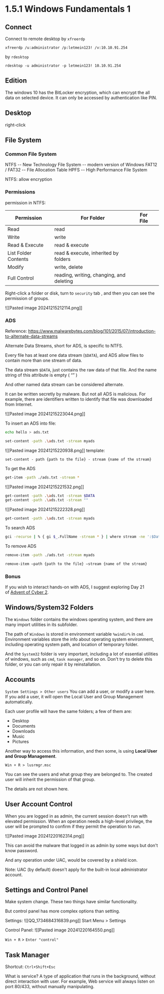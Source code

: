 # 1.5.1 Windows Fundamentals 1
## Connect
Connect to remote desktop by `xfreerdp`

```
xfreerdp /u:administrator /p:letmein123! /v:10.10.91.254
```

by `rdesktop`

```
rdesktop -u administrator -p letmein123! 10.10.91.254
```

## Edition

The windows 10 has the BitLocker encryption, which can encrypt the all data on selected device. It can only be accessed by authentication like PIN.

## Desktop

right-click 

## File System
### Common File System
NTFS -- New Technology File System -- modern version of Windows
FAT12 / FAT32 -- File Allocation Table
HPFS -- High Performance File System

NTFS:
allow encryption
### Permissions
permission in NTFS:

| **Permission**       | For Folder                               | For File |     |
| -------------------- | ---------------------------------------- | -------- | --- |
| Read                 | read                                     |          |     |
| Write                | write                                    |          |     |
| Read & Execute       | read & execute                           |          |     |
| List Folder Contents | read & execute, inherited by folders     |          |     |
| Modify               | write, delete                            |          |     |
| Full Control         | reading, writing, changing, and deleting |          |     |

Right-click a folder or disk, turn to `security` tab , and then you can see the permission of groups.

![[Pasted image 20241215212114.png]]

### ADS
Reference:
https://www.malwarebytes.com/blog/101/2015/07/introduction-to-alternate-data-streams

Alternate Data Streams, short for ADS, is specific to NTFS.

Every file has at least one data stream (`$DATA`), and ADS allow files to contain more than one stream of data.

The data stream `$DATA`, just contains the raw data of that file. And the name string of this attribute is empty ( “” )

And other named data stream can be considered alternate.

It can be written secretly by malware.
But not all ADS is malicious. For example, there are identifiers written to identify that file was downloaded from Internet.

![[Pasted image 20241215223044.png]]

To insert an ADS into file:
```sh
echo hello > ads.txt
```

```sh
set-content -path .\ads.txt -stream myads
```

![[Pasted image 20241215220938.png]]
template:
```
set-content - path {path to the file} - stream {name of the stream}
```

To get the ADS
```sh
get-item -path ./ads.txt -stream *
```

![[Pasted image 20241215221532.png]]

```sh
get-content -path .\ads.txt -stream $DATA
get-content -path .\ads.txt -stream ""
```

![[Pasted image 20241215222328.png]]

```sh
get-content -path .\ads.txt -stream myads
```

To search ADS
```sh
gci -recurse | % { gi $_.FullName -stream * } | where stream -ne ':$Data'
```

To remove ADS
```sh
remove-item -path ./ads.txt -stream myads
```

```sh
remove-item –path {path to the file} –stream {name of the stream}
```

### Bonus 
If you wish to interact hands-on with ADS, I suggest exploring Day 21 of [Advent of Cyber 2](https://tryhackme.com/room/adventofcyber2).
## Windows/System32 Folders

The `Windows` folder contains the windows operating system, and there are many import utilities in its subfolder.

The path of `Windows` is stored in environment variable `%windir%` in `cmd`.
Environment variables store the info about operating system environment, including operating system path, and location of temporary folder.

And the `System32` folder is very important, including a lot of essential utilities of windows, such as `cmd`, `task manager`, and so on. 
Don't try to delete this folder, or you can only repair it by reinstallation. 

## Accounts

`System Settings > Other users`
You can add a user, or modify a user here.
If you add a user, it will open the Local User and Group Management automatically.

Each user profile will have the same folders; a few of them are:
- Desktop
- Documents
- Downloads
- Music
- Pictures

Another way to access this information, and then some, is using **Local User and Group Management**.

`Win + R > lusrmgr.msc`

You can see the users and what group they are belonged to. The created user will inherit the permission of that group.

The details are not shown here.

## User Account Control

When you are logged in as admin, the current session doesn't run with elevated permission. When an operation needs a high-level privilege, the user will be prompted to confirm if they permit the operation to run.

![[Pasted image 20241220162314.png]]

This can avoid the malware that logged in as admin by some ways but don't know password. 

And any operation under UAC, would be covered by a shield icon.

Note: UAC (by default) doesn't apply for the built-in local administrator account.

## Settings and Control Panel

Make system change.
These two things have similar functionality.

But control panel has more complex options than setting.

Settings:
![[QQ_1734684316839.png]]
Start Menu > Settings

Control Panel:
![[Pasted image 20241220164550.png]]

`Win + R` > `Enter "control"`
## Task Manager

Shortcut: `Ctrl+Shift+Esc`

What is service?
	A type of application that runs in the background, without direct interaction with user.
For example, Web service will always listen on port 80/433, without manually manipulating.

